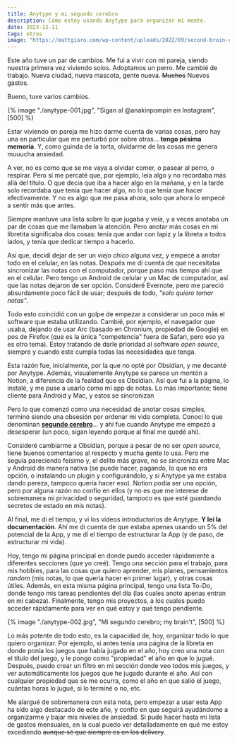 ```yaml
---
title: Anytype y mi segundo cerebro
description: Cómo estoy usando Anytype para organizar mi mente.
date: 2023-12-11
tags: otros
image: "https://mattgiaro.com/wp-content/uploads/2022/09/second-brain-content-creators-logo.png"
---
```

Este año tuve un par de cambios. Me fui a vivir con mi pareja, siendo nuestra primera vez viviendo solos. Adoptamos un perro. Me cambié de trabajo. Nueva ciudad, nueva mascota, gente nueva. ~~Muchos~~ Nuevos gastos. 

Bueno, tuve varios cambios.

{% image "./anytype-001.jpg", "Sigan al @anakinpompin en Instagram", [500] %}

Estar viviendo en pareja me hizo darme cuenta de varias cosas, pero hay una en particular que me perturbó por sobre otras... **tengo pésima memoria**. Y, como guinda de la torta, olvidarme de las cosas me genera muuucha ansiedad.

A ver, no es como que se me vaya a olvidar comer, o pasear al perro, o respirar. Pero sí me percaté que, por ejemplo, leía algo y no recordaba más allá del título. O que decía que iba a hacer algo en la mañana, y en la tarde solo recordaba que tenía que hacer algo, no lo que tenía que hacer efectivamente. Y no es algo que me pasa ahora, solo que ahora lo empecé a sentir más que antes.

Siempre mantuve una lista sobre lo que jugaba y veía, y a veces anotaba un par de cosas que me llamaban la atención. Pero anotar más cosas en mi libretita significaba dos cosas: tenía que andar con lapiz y la libreta a todos lados, y tenía que dedicar tiempo a hacerlo.

Así que, decidí dejar de ser un *viejo chico* alguna vez, y empecé a anotar todo en el celular, en las notas. Después me di cuenta de que necesitaba sincronizar las notas con el computador, porque paso más tiempo ahí que en el celular. Pero tengo un Android de celular y un Mac de computador, así que las notas dejaron de ser opción. Consideré Evernote, pero me pareció absurdamente poco fácil de usar; después de todo, *"solo quiero tomar notas"*.

Todo esto coincidió con un golpe de empezar a considerar un poco más el software que estaba utilizando. Cambié, por ejemplo, el navegador que usaba, dejando de usar Arc (basado en Chronium, propiedad de Google) en pos de Firefox (que es la única "competencia" fuera de Safari, pero eso ya es otro tema). Estoy tratando de darle prioridad al software *open source*, siempre y cuando este cumpla todas las necesidades que tenga.

Esta razón fue, inicialmente, por la que no opté por Obsidian, y me decanté por Anytype. Además, visualemente Anytype se parece un montón a Notion, a diferencia de la fealdad que es Obsidian. Así que fui a la página, lo instalé, y me puse a usarlo como mi app de notas. Lo más importante; tiene cliente para Android y Mac, y estos se sincronizan

Pero lo que comenzó como una necesidad de anotar cosas simples, terminó siendo una obsesión por ordenar mi vida completa. Conocí lo que denominan [**segundo cerebro**](https://www.youtube.com/watch?v=WqKluXIra70)... y ahí fue cuando Anytype me empezó a desesperar (un poco, sigan leyendo porque al final me quedé ahí).

Consideré cambiarme a Obsidian, porque a pesar de no ser *open source*, tiene buenos comentarios al respecto y mucha gente lo usa. Pero me seguía pareciendo feísimo y, el delito más grave, no se sincroniza entre Mac y Android de manera nativa (se puede hacer, pagando, lo que no era opción, o instalando un plugin y configurándolo, y si Anytype ya me estaba dando pereza, tampoco quería hacer eso). Notion podía ser una opción, pero por alguna razón no confío en ellos (y no es que me interese de sobremanera mi privacidad o seguridad, tampoco es que esté guardando secretos de estado en mis notas).

Al final, me di el tiempo, y vi los videos introductorios de Anytype. **Y leí la documentación**. Ahí me di cuenta de que estaba apenas usando un 5% del potencial de la App, y me dí el tiempo de estructurar la App (y de paso, de estructurar mi vida).

Hoy, tengo mi página principal en donde puedo acceder rápidamente a diferentes secciones (que yo creé). Tengo una sección para el trabajo, para mis hobbies, para las cosas que quiero aprender, mis planes, pensamientos *random* (mis notas, lo que quería hacer en primer lugar), y otras cosas útiles. Además, en esta misma página principal, tengo una lista To-Do, donde tengo mis tareas pendientes del día (las cuales anoto apenas entran en mi cabeza). Finalmente, tengo mis proyectos, a los cuales puedo acceder rápidamente para ver en qué estoy y qué tengo pendiente.

{% image "./anytype-002.jpg", "Mi segundo cerebro; my brain't", [500] %}

Lo más potente de todo esto, es la capacidad de, hoy, organizar todo lo que quiero organizar. Por ejemplo, si antes tenía una página de la libreta en donde ponía los juegos que había jugado en el año, hoy creo una nota con el título del juego, y le pongo como "propiedad" el año en que lo jugué. Después, puedo crear un filtro en mi sección donde veo todos mis juegos, y ver automáticamente los juegos que he jugado durante el año. Así con cualquier propiedad que se me ocurra, como el año en que salió el juego, cuántas horas lo jugué, si lo terminé o no, etc.

Me alargué de sobremanera con esta nota, pero empezar a usar esta App ha sido algo destacado de este año, y confío en que seguirá ayudándome a organizarme y bajar mis niveles de ansiedad. Si pude hacer hasta mi lista de gastos mensuales, en la cual puedo ver detalladamente en qué me estoy excediendo ~~aunque sé que siempre es en los delivery~~.